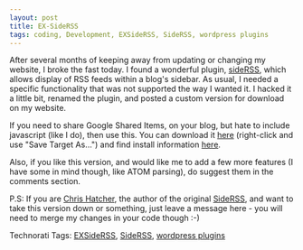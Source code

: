 ```yaml
---
layout: post
title: EX-SideRSS
tags: coding, Development, EXSideRSS, SideRSS, wordpress plugins
---
```


After several months of keeping away from updating or changing my website, I broke the fast today. I found a wonderful plugin, [sideRSS][0], which allows display of RSS feeds within a blog's sidebar. As usual, I needed a specific functionality that was not supported the way I wanted it. I hacked it a little bit, renamed the plugin, and posted a custom version for download on my website.

If you need to share Google Shared Items, on your blog, but hate to include javascript (like I do), then use this. You can download it [here][1] (right-click and use "Save Target As...") and find install information [here][2].

Also, if you like this version, and would like me to add a few more features (I have some in mind though, like ATOM parsing), do suggest them in the comments section.

P.S: If you are [Chris Hatcher][3], the author of the original [SideRSS][0], and want to take this version down or something, just leave a message here - you will need to merge my changes in your code though :-)

Technorati Tags: [EXSideRSS][4], [SideRSS][5], [wordpress plugins][6]


[0]: http://www.underjc.com/?q=node/13
[1]: http://shvelmur.com/downloads/projects/ex-siderss.php
[2]: http://shvelmur.com/wpress/projects/exsiderss/
[3]: http://www.underjc.com/
[4]: http://technorati.com/tags/EX-SideRSS
[5]: http://technorati.com/tags/SideRSS
[6]: http://technorati.com/tags/wordpress%20plugins
